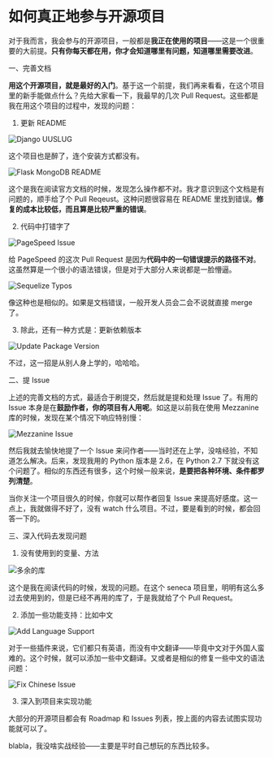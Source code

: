 如何真正地参与开源项目
===

对于我而言，我会参与的开源项目，一般都是**我正在使用的项目**——这是一个很重要的大前提。**只有你每天都在用，你才会知道哪里有问题，知道哪里需要改进**。

一、完善文档

**用这个开源项目，就是最好的入门**。基于这一个前提，我们再来看看，在这个项目里的新手能做点什么？先给大家看一下，我最早的几次 Pull Request。这些都是我在用这个项目的过程中，发现的问题：

1. 更新 README

![Django UUSLUG](images/django-uuslug.png)

这个项目也是醉了，连个安装方式都没有。

![Flask MongoDB README](images/flask-mongodb.png)

这个是我在阅读官方文档的时候，发现怎么操作都不对。我才意识到这个文档是有问题的，顺手给了个 Pull Reqeust。这种问题很容易在 README 里找到错误。**修复的成本比较低，而且算是比较严重的错误**。

2. 代码中打错字了

![PageSpeed Issue](images/page-speed-issues.png)

给 PageSpeed 的这次 Pull Request 是因为**代码中的一句错误提示的路径不对**。这虽然算是一个很小的语法错误，但是对于大部分人来说都是一脸懵逼。

![Sequelize Typos](images/sequelize-typos.png)

像这种也是相似的。如果是文档错误，一般开发人员会二会不说就直接 merge 了。

3. 除此，还有一种方式是：更新依赖版本

![Update Package Version](images/update-package-issue.png)

不过，这一招是从别人身上学的，哈哈哈。

二、提 Issue

上述的完善文档的方式，最适合于刷提交，然后就是提和处理 Issue 了。有用的 Issue 本身是在**鼓励作者，你的项目有人用呢**。如这是以前我在使用 Mezzanine 库的时候，发现在某个情况下响应特别慢：

![Mezzanine Issue](images/mezzanine-bug.png)

然后我就去愉快地提了一个 Issue 来问作者——当时还在上学，没啥经验，不知道怎么解决。后来，发现我用的 Python 版本是 2.6，在 Python 2.7 下就没有这个问题了。相似的东西还有很多，这个时候一般来说，**是要把各种环境、条件都罗列清楚**。

当你关注一个项目很久的时候，你就可以帮作者回复 Issue 来提高好感度。这一点上，我就做得不好了，没有 watch 什么项目。不过，要是看到的时候，都会回答一下的。

三、深入代码去发现问题

1. 没有使用到的变量、方法

![多余的库](images/remove-unused-libs.png)

这个是我在阅读代码的时候，发现的问题。在这个 seneca 项目里，明明有这么多过去使用到的，但是已经不再用的库了，于是我就给了个 Pull Request。

2. 添加一些功能支持：比如中文

![Add Language Support](images/add-language-support.png)

对于一些插件来说，它们都只有英语，而没有中文翻译——毕竟中文对于外国人蛮难的。这个时候，就可以添加一些中文翻译。又或者是相似的修复一些中文的语法问题：

![Fix Chinese Issue](images/auto-save-zh-issue.png)

3. 深入到项目来实现功能

大部分的开源项目都会有 Roadmap 和 Issues 列表，按上面的内容去试图实现功能就可以了。

blabla，我没啥实战经验——主要是平时自己想玩的东西比较多。




